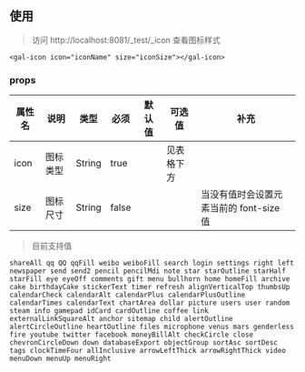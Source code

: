 ## 使用

> 访问 http://localhost:8081/\_test/\_icon 查看图标样式

```
<gal-icon icon="iconName" size="iconSize"></gal-icon>
```

### props

| 属性名 | 说明     | 类型   | 必须  | 默认值 | 可选值     | 补充                                    |
| ------ | -------- | ------ | ----- | ------ | ---------- | --------------------------------------- |
| icon   | 图标类型 | String | true  |        | 见表格下方 |                                         |
| size   | 图标尺寸 | String | false |        |            | 当没有值时会设置元素当前的 font-size 值 |

> 目前支持值

    shareAll qq QQ qqFill weibo weiboFill search login settings right left newspaper send send2 pencil pencilMdi note star starOutline starHalf starFill eye eyeOff comments gift menu bullhorn home homeFill archive cake birthdayCake stickerText timer refresh alignVerticalTop thumbsUp calendarCheck calendarAlt calendarPlus calendarPlusOutline calendarTimes calendarText chartArea dollar picture users user random steam info gamepad idCard cardOutline coffee link externalLinkSquareAlt anchor sitemap child alertOutline alertCircleOutline heartOutline files microphone venus mars genderless fire youtube twitter facebook moneyBillAlt checkCircle close chevronCircleDown down databaseExport objectGroup sortAsc sortDesc tags clockTimeFour allInclusive arrowLeftThick arrowRightThick video menuDown menuUp menuRight

